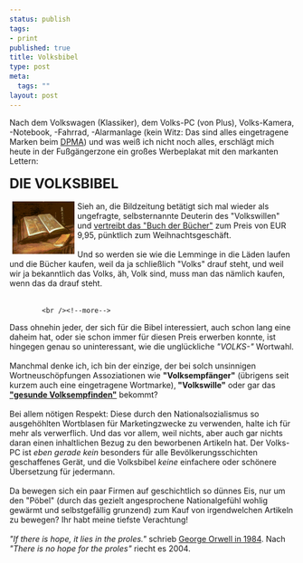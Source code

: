 ```yaml
--- 
status: publish
tags: 
- print
published: true
title: Volksbibel
type: post
meta: 
  tags: ""
layout: post
---
```

Nach dem Volkswagen (Klassiker), dem Volks-PC (von Plus), Volks-Kamera, -Notebook, -Fahrrad, -Alarmanlage (kein Witz: Das sind alles eingetragene Marken beim <a href="https://dpinfo.dpma.de/" title="https://dpinfo.dpma.de/" onmouseover="window.status='https://dpinfo.dpma.de/';return true;" onmouseout="window.status='';return true;">DPMA</a>) und was weiß ich nicht noch alles, erschlägt mich heute in der Fußgängerzone ein großes Werbeplakat mit den markanten Lettern:<br /><br /><font size="5"><span style="font-weight: bold;">DIE VOLKSBIBEL</span></font><br /><br /><img width="110" hspace="5" height="93" border="0" align="left" src="/media/wp/allgemein/bibel.serendipityThumb.gif" alt=""  />Sieh an, die Bildzeitung betätigt sich mal wieder als ungefragte, selbsternannte Deuterin des &quot;Volkswillen&quot; und <a href="http://www.bild.t-online.de/BTO/news/2004/10/30/bild__bibel/bild__bibel.html" title="http://www.bild.t-online.de/BTO/news/2004/10/30/bild__bibel/bild__bibel.html" onmouseover="window.status='http://www.bild.t-online.de/BTO/news/2004/10/30/bild__bibel/bild__bibel.html';return true;" onmouseout="window.status='';return true;">vertreibt das &quot;Buch der Bücher&quot;</a> zum Preis von EUR 9,95, pünktlich zum Weihnachtsgeschäft.<br /><br />Und so werden sie wie die Lemminge in die Läden laufen und die Bücher kaufen, weil da ja schließlich &quot;Volks&quot; drauf steht, und weil wir ja bekanntlich das Volks, äh, Volk sind, muss man das nämlich kaufen, wenn das da drauf steht.<br /><br />

            <br /><!--more-->
Dass ohnehin jeder, der sich für die Bibel interessiert, auch schon lang eine daheim hat, oder sie schon immer für diesen Preis erwerben konnte, ist hingegen genau so uninteressant, wie die unglückliche <span style="font-style: italic;">&quot;VOLKS-&quot;</span> Wortwahl.<br /><br />Manchmal denke ich, ich bin der einzige, der bei solch unsinnigen Wortneuschöpfungen Assoziationen wie <span style="font-weight: bold;">&quot;Volksempfänger&quot;</span> (übrigens seit kurzem auch eine eingetragene Wortmarke),<span style="font-weight: bold;"> &quot;Volkswille&quot;</span> oder gar das <a href="http://www.juracafe.de/ausbildung/seminar/self/rechtserneuerung.htm#_Toc468036240" title="http://www.juracafe.de/ausbildung/seminar/self/rechtserneuerung.htm#_Toc468036240" onmouseover="window.status='http://www.juracafe.de/ausbildung/seminar/self/rechtserneuerung.htm#_Toc468036240';return true;" onmouseout="window.status='';return true;" style="font-weight: bold;">&quot;gesunde Volksempfinden&quot;</a> bekommt?<br /><br />Bei allem nötigen Respekt: Diese durch den Nationalsozialismus so ausgehöhlten Wortblasen für Marketingzwecke zu verwenden, halte ich für mehr als verwerflich. Und das vor allem, weil nichts, aber auch gar nichts daran einen inhaltlichen Bezug zu den beworbenen Artikeln hat. Der Volks-PC ist <span style="font-style: italic;">eben gerade kein</span> besonders für alle Bevölkerungsschichten geschaffenes Gerät, und die Volksbibel <span style="font-style: italic;">keine </span>einfachere oder schönere Übersetzung für jedermann.<br /><br />Da bewegen sich ein paar Firmen auf geschichtlich so dünnes Eis, nur um den &quot;Pöbel&quot; (durch das gezielt angesprochene Nationalgefühl wohlig gewärmt und selbstgefällig grunzend) zum Kauf von irgendwelchen Artikeln zu bewegen? Ihr habt meine tiefste Verachtung!<br /><br /><span style="font-style: italic;">&quot;If there is hope, it lies in the proles.&quot;</span> schrieb <a href="http://www.talkingto.co.uk/ttgo/html/ttgo_answ.asp?quesID=2198&AuthorID=8" title="http://www.talkingto.co.uk/ttgo/html/ttgo_answ.asp?quesID=2198&AuthorID=8" onmouseover="window.status='http://www.talkingto.co.uk/ttgo/html/ttgo_answ.asp?quesID=2198&AuthorID=8';return true;" onmouseout="window.status='';return true;">George Orwell in 1984</a>. Nach <span style="font-style: italic;">&quot;There is no hope for the proles&quot;</span> riecht es 2004.<br />
